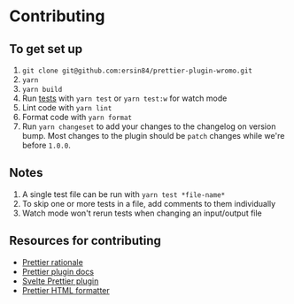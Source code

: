 # Contributing

## To get set up

1. `git clone git@github.com:ersin84/prettier-plugin-wromo.git`
1. `yarn`
1. `yarn build`
1. Run [tests](https://vitest.dev/guide/) with `yarn test` or `yarn test:w` for watch mode
1. Lint code with `yarn lint`
1. Format code with `yarn format`
1. Run `yarn changeset` to add your changes to the changelog on version bump.
   Most changes to the plugin should be `patch` changes while we're before `1.0.0`.

## Notes

1. A single test file can be run with `yarn test *file-name*`
1. To skip one or more tests in a file, add comments to them individually
1. Watch mode won't rerun tests when changing an input/output file

## Resources for contributing

- [Prettier rationale](https://prettier.io/docs/en/rationale.html)
- [Prettier plugin docs](https://prettier.io/docs/en/plugins.html)
- [Svelte Prettier plugin](https://github.com/sveltejs/prettier-plugin-svelte)
- [Prettier HTML formatter](https://github.com/prettier/prettier/tree/main/src/language-html)
